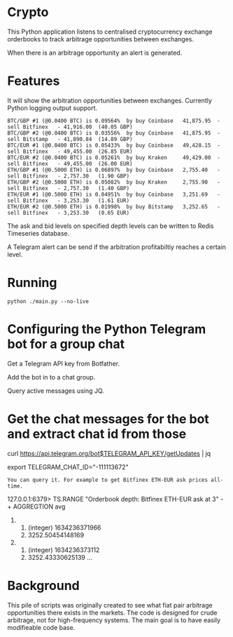 #  Crypto

This Python application listens to centralised cryptocurrency exchange orderbooks to track arbitrage opportunities between exchanges.

When there is an arbitrage opportunity an alert is generated.


# Features

It will show the arbitration opportunities between exchanges. Currently Python logging output support.

```
BTC/GBP #1 (@0.0400 BTC) is 0.09564%  by buy Coinbase   41,875.95  - sell Bitfinex   - 41,916.00  (40.05 GBP)
BTC/GBP #2 (@0.0400 BTC) is 0.03556%  by buy Coinbase   41,875.95  - sell Bitstamp   - 41,890.84  (14.89 GBP)
BTC/EUR #1 (@0.0400 BTC) is 0.05433%  by buy Coinbase   49,428.15  - sell Bitfinex   - 49,455.00  (26.85 EUR)
BTC/EUR #2 (@0.0400 BTC) is 0.05261%  by buy Kraken     49,429.00  - sell Bitfinex   - 49,455.00  (26.00 EUR)
ETH/GBP #1 (@0.5000 ETH) is 0.06897%  by buy Coinbase   2,755.40   - sell Bitfinex   - 2,757.30   (1.90 GBP)
ETH/GBP #2 (@0.5000 ETH) is 0.05082%  by buy Kraken     2,755.90   - sell Bitfinex   - 2,757.30   (1.40 GBP)
ETH/EUR #1 (@0.5000 ETH) is 0.04951%  by buy Coinbase   3,251.69   - sell Bitfinex   - 3,253.30   (1.61 EUR)
ETH/EUR #2 (@0.5000 ETH) is 0.01998%  by buy Bitstamp   3,252.65   - sell Bitfinex   - 3,253.30   (0.65 EUR)
```

The ask and bid levels on specified depth levels can be written to Redis Timeseries database.

A Telegram alert can be send if the arbitration profitabiltiy reaches a certain level. 

# Running

```shell
python ./main.py --no-live
```

# Configuring the Python Telegram bot for a group chat 

Get a Telegram API key from Botfather.

Add the bot in to a chat group.

Query active messages using JQ.


# Get the chat messages for the bot and extract chat id from those
curl https://api.telegram.org/bot$TELEGRAM_API_KEY/getUpdates | jq

export TELEGRAM_CHAT_ID="-111113672"
```
You can query it. For example to get Bitfinex ETH-EUR ask prices all-time.
```
127.0.0.1:6379> TS.RANGE "Orderbook depth: Bitfinex ETH-EUR ask at 3" - + AGGREGTION avg
 1) 1) (integer) 1634236371966
    2) 3252.50454148169
 2) 1) (integer) 1634236373112
    2) 3252.43330625139
...

# Background

This pile of scripts was originally created to see what fiat pair arbitrage opportunities there exists in the markets. The code is designed for crude arbitrage, not for high-frequency systems. The main goal is to have easily modifieable code base.

